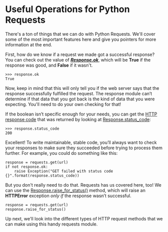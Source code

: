 # Useful Operations for Python Requests

There's a ton of things that we can do with Python Requests. We'll cover some of the most important features here and
give you pointers for more information at the end.

First, how do we know if a request we made got a successful response? You can check out the value
of ***[Response.ok](https://requests.readthedocs.io/en/master/api/#requests.Response.ok)***, which will be **True** if
the response was good, and **False** if it wasn't.

```
>>> response.ok
True
```

Now, keep in mind that this will only tell you if the web server says that the response successfully fulfilled the
request. The response module can’t determine if that data that you got back is the kind of data that you were expecting.
You'll need to do your own checking for that!

If the boolean isn’t specific enough for your needs, you can get
the [HTTP response code](https://www.iana.org/assignments/http-status-codes/http-status-codes.xhtml) that was returned
by looking at [Response.status_code](https://requests.readthedocs.io/en/master/api/#requests.Response.ok):

```
>>> response.status_code
200
```

Excellent! To write maintainable, stable code, you’ll always want to check your responses to make sure they succeeded
before trying to process them further. For example, you could do something like this:

```
response = requests.get(url)
if not response.ok:
    raise Exception("GET failed with status code {}".format(response.status_code))
```

But you don't really need to do that. Requests has us covered here, too! We can use
the [Response.raise_for_status()](https://requests.readthedocs.io/en/master/api/#requests.Response.raise_for_status)
method, which will raise an **HTTPError** exception *only if* the response wasn’t successful.

```
response = requests.get(url)
response.raise_for_status()
```

Up next, we'll look into the different types of HTTP request methods that we can make using this handy requests module.
